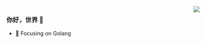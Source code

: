 <img align="right" src="https://github-readme-stats.vercel.app/api?username=RINNE-TAN&show_icons=true&icon_color=CE1D2D&text_color=718096&bg_color=ffffff&hide_title=true" />

### 你好，世界 👋

- :orange_book: Focusing on Golang
